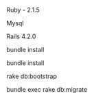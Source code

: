

Ruby -  2.1.5

Mysql

Rails 4.2.0

bundle install

bundle install

rake db:bootstrap

bundle exec rake db:migrate
